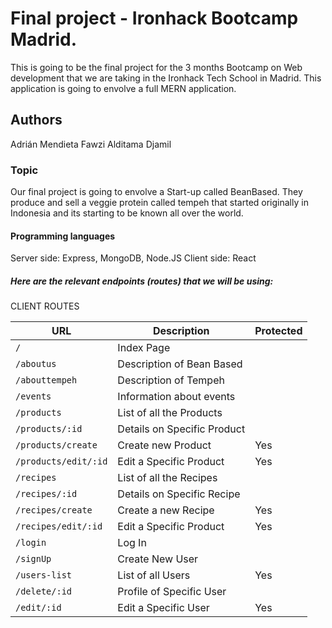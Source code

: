 # Final project - Ironhack Bootcamp Madrid. 

This is going to be the final project for the 3 months Bootcamp on Web development that we are taking in the Ironhack Tech School in Madrid. This application is going to envolve a full MERN application.


## Authors

Adrián Mendieta
Fawzi Alditama Djamil


### Topic

Our final project is going to envolve a Start-up called BeanBased. They produce and sell a veggie protein called tempeh that started originally in Indonesia and its starting to be known all over the world.


#### Programming languages

Server side: Express, MongoDB, Node.JS
Client side: React


##### Here are the relevant endpoints (routes) that we will be using:


CLIENT ROUTES

URL                       | Description                        | Protected
--------------------------| -----------------------------------| --------- | 
`/`                       | Index Page                         |           |
`/aboutus`                | Description of Bean Based          |           |
`/abouttempeh`            | Description of Tempeh              |           |
`/events`                 | Information about events           |           |
`/products`               | List of all the Products           |           |
`/products/:id`           | Details on Specific Product        |           |
`/products/create`        | Create new Product                 |Yes        |
`/products/edit/:id`      | Edit a Specific Product            |Yes        |
`/recipes`                | List of all the Recipes            |           |
`/recipes/:id`            | Details on Specific Recipe         |           |
`/recipes/create`         | Create a new Recipe                |Yes        |
`/recipes/edit/:id`       | Edit a Specific Product            |Yes        |
`/login        `          | Log In                             |           | // Ver el Lunes
`/signUp`                 | Create New User                    |           |
`/users-list`             | List of all Users                  |Yes        |
`/delete/:id`             | Profile of Specific User           |           |
`/edit/:id`               | Edit a Specific User               |Yes        |





